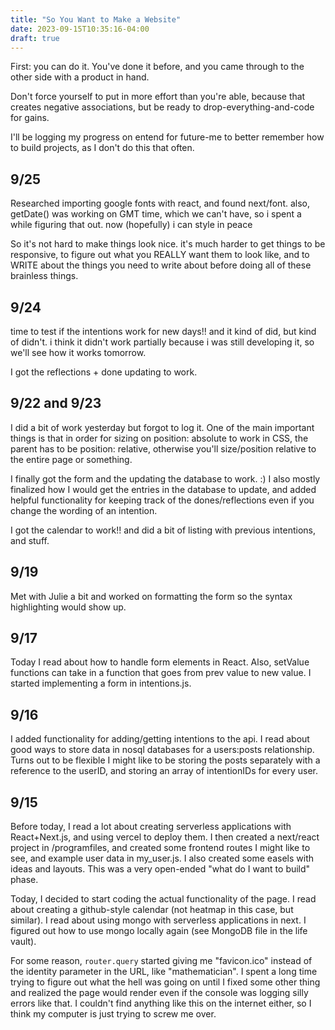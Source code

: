 ```yaml
---
title: "So You Want to Make a Website"
date: 2023-09-15T10:35:16-04:00
draft: true
---
```

First: you can do it. You've done it before, and you came through to the other side with a product in hand.

Don't force yourself to put in more effort than you're able, because that creates negative associations, but be ready to drop-everything-and-code for gains.

I'll be logging my progress on entend for future-me to better remember how to build projects, as I don't do this that often.

## 9/25

Researched importing google fonts with react, and found next/font. also, getDate() was working on GMT time, which we can't have, so i spent a while figuring that out. now (hopefully) i can style in peace

So it's not hard to make things look nice. it's much harder to get things to be responsive, to figure out what you REALLY want them to look like, and to WRITE about the things you need to write about before doing all of these brainless things.
## 9/24

time to test if the intentions work for new days!! and it kind of did, but kind of didn't. i think it didn't work partially because i was still developing it, so we'll see how it works tomorrow.

I got the reflections + done updating to work.
## 9/22 and 9/23

I did a bit of work yesterday but forgot to log it. One of the main important things is that in order for sizing on position: absolute to work in CSS, the parent has to be position: relative, otherwise you'll size/position relative to the entire page or something.

I finally got the form and the updating the database to work. :) I also mostly finalized how I would get the entries in the database to update, and added helpful functionality for keeping track of the dones/reflections even if you change the wording of an intention.

I got the calendar to work!! and did a bit of listing with previous intentions, and stuff.
## 9/19

Met with Julie a bit and worked on formatting the form so the syntax highlighting would show up.
## 9/17 

Today I read about how to handle form elements in React. Also, setValue functions can take in a function that goes from prev value to new value. I started implementing a form in intentions.js.
## 9/16

I added functionality for adding/getting intentions to the api. I read about good ways to store data in nosql databases for a users:posts relationship. Turns out to be flexible I might like to be storing the posts separately with a reference to the userID, and storing an array of intentionIDs for every user.
## 9/15

Before today, I read a lot about creating serverless applications with React+Next.js, and using vercel to deploy them. I then created a next/react project in /programfiles, and created some frontend routes I might like to see, and example user data in my_user.js. I also created some easels with ideas and layouts. This was a very open-ended "what do I want to build" phase.

Today, I decided to start coding the actual functionality of the page. I read about creating a github-style calendar (not heatmap in this case, but similar). I read about using mongo with serverless applications in next. I figured out how to use mongo locally again (see MongoDB file in the life vault). 

For some reason, `router.query` started giving me "favicon.ico" instead of the identity parameter in the URL, like "mathematician". I spent a long time trying to figure out what the hell was going on until I fixed some other thing and realized the page would render even if the console was logging silly errors like that. I couldn't find anything like this on the internet either, so I think my computer is just trying to screw me over.
